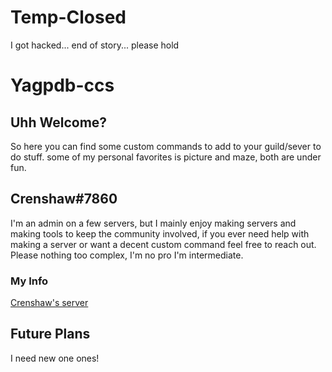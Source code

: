 # Temp-Closed
I got hacked... end of story... please hold
# Yagpdb-ccs
## Uhh Welcome?
So here you can find some custom commands to add to your guild/sever to do stuff.
some of my personal favorites is picture and maze, both are under fun.

## Crenshaw#7860
I'm an admin on a few servers, but I mainly enjoy making servers and making tools to keep the community involved,
if you ever need help with making a server or want a decent custom command feel free to reach out.
Please nothing too complex, I'm no pro I'm intermediate.

### My Info
[Crenshaw's server](https://discord.gg/2CGN4A9)

## Future Plans
I need new one ones!
